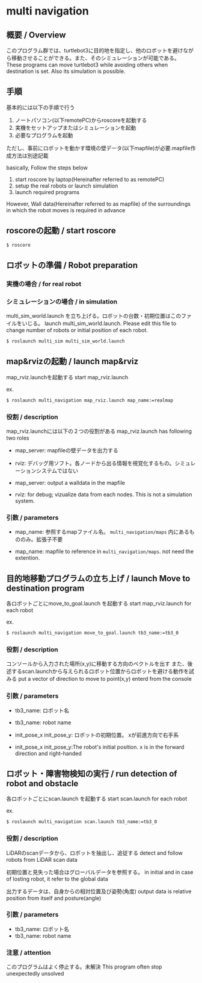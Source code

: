 # multi navigation

## 概要 / Overview
このプログラム群では、turtlebot3に目的地を指定し、他のロボットを避けながら移動させることができる。また、そのシミュレーションが可能である。
These programs can move turtlebot3 while avoiding others when destination is set. Also its simulation is possible.

## 手順
基本的には以下の手順で行う
1. ノートパソコン(以下remotePC)からroscoreを起動する
1. 実機をセットアップまたはシミュレーションを起動
1. 必要なプログラムを起動

ただし、事前にロボットを動かす環境の壁データ(以下mapfile)が必要.mapfile作成方法は別途記載

basically, Follow the steps below
1. start roscore by laptop(Hereinafter referred to as remotePC)
1. setup the real robots or launch simulation
1. launch required programs

However, Wall data(Hereinafter referred to as mapfile) of the surroundings in which the robot moves is required in advance

## roscoreの起動 / start roscore

```bash
$ roscore
```

## ロボットの準備 / Robot preparation

### 実機の場合 / for real robot



### シミュレーションの場合 / in simulation
multi_sim_world.launch を立ち上げる。ロボットの台数・初期位置はこのファイルをいじる。
launch multi_sim_world.launch. Please edit this file to change number of robots or initial position of each robot.

```bash
$ roslaunch multi_sim multi_sim_world.launch
```

## map&rvizの起動 / launch map&rviz
map_rviz.launchを起動する
start map_rviz.launch

ex.
```bash
$ roslaunch multi_navigation map_rviz.launch map_name:=realmap
```
### 役割 / description
map_rviz.launchには以下の２つの役割がある
map_rviz.launch has following two roles

- map_server: mapfileの壁データを出力する
- rviz: デバッグ用ソフト。各ノードから出る情報を視覚化するもの。シミュレーションシステムではない

- map_server: output a walldata in the mapfile
- rviz: for debug; vizualize data from each nodes. This is not a simulation system.

### 引数 / parameters

- map_name: 参照するmapファイル名。 `multi_navigation/maps` 内にあるもののみ。拡張子不要

- map_name: mapfile to reference in `multi_navigation/maps`. not need the extention.

## 目的地移動プログラムの立ち上げ / launch Move to destination program
各ロボットごとにmove_to_goal.launch を起動する
start map_rviz.launch for each robot

ex.
```bash
$ roslaunch multi_navigation move_to_goal.launch tb3_name:=tb3_0
```
### 役割 / description
コンソールから入力された場所(x,y)に移動する方向のベクトルを出す
また、後述するscan.launchから与えられるロボット位置からロボットを避ける動作を試みる
put a vector of direction to move to point(x,y) enterd from the console

### 引数 / parameters
- tb3_name: ロボット名
- tb3_name: robot name

- init_pose_x init_pose_y: ロボットの初期位置。 xが前進方向で右手系
- init_pose_x init_pose_y:The robot's initial position. x is in the forward direction and right-handed


## ロボット・障害物検知の実行 / run detection of robot and obstacle
各ロボットごとにscan.launch を起動する
start scan.launch for each robot

ex.
```bash
$ roslaunch multi_navigation scan.launch tb3_name:=tb3_0
```

### 役割 / description
LiDARのscanデータから、ロボットを抽出し、追従する
detect and follow robots from LiDAR scan data

初期位置と見失った場合はグローバルデータを参照する。
in initial and in case of losting robot, it refer to the global data

出力するデータは、自身からの相対位置及び姿勢(角度)
output data is relative position from itself and posture(angle)

### 引数 / parameters
- tb3_name: ロボット名
- tb3_name: robot name

### 注意 / attention
このプログラムはよく停止する。未解決
This program often stop unexpectedly unsolved

